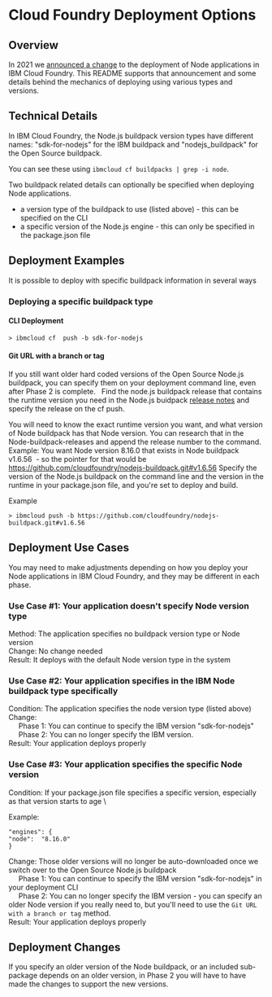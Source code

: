 # Cloud Foundry Deployment Options

## Overview

In 2021 we [announced a change](http://ibm.biz/cf-buildpack-node-change) to the deployment of Node applications in IBM Cloud Foundry. This README supports that announcement and some details behind the mechanics of deploying using various types and versions.


## Technical Details

In IBM Cloud Foundry, the Node.js buildpack version types have different names:  "sdk-for-nodejs" for the IBM buildpack and "nodejs_buildpack" for the Open Source buildpack.

You can see these using `ibmcloud cf buildpacks | grep -i node`.

Two buildpack related details can optionally be specified when deploying Node applications.

* a version type of the buildpack to use (listed above) - this can be specified on the CLI
* a specific version of the Node.js engine - this can only be specified in the package.json file

## Deployment Examples

It is possible to deploy with specific buildpack information in several ways

### Deploying a specific buildpack type

#### CLI Deployment
```
> ibmcloud cf  push -b sdk-for-nodejs
```
#### Git URL with a branch or tag
If you still want older hard coded versions of the Open Source Node.js buildpack, you can specify them on your deployment command line, even after Phase 2 is complete.  
Find the node.js buildpack release that contains the runtime version you need in the Node.js buidpack [release notes](https://github.com/cloudfoundry/nodejs-buildpack/releases) and specify the release on the cf push.  

You will need to know the exact runtime version you want, and what version of Node buildpack has that Node version. You can research that in the Node-buildpack-releases and append the release number to the command. 
Example: You want Node version 8.16.0 that exists in Node buildpack v1.6.56  - so the pointer for that would be https://github.com/cloudfoundry/nodejs-buildpack.git#v1.6.56
Specify the version of the Node.js buildpack on the command line and the version in the runtime in your package.json file, and you're set to deploy and build.

Example
```
> ibmcloud push -b https://github.com/cloudfoundry/nodejs-buildpack.git#v1.6.56 
```
## Deployment Use Cases

You may need to make adjustments depending on how you deploy your Node applications in IBM Cloud Foundry, and they may be different in each phase.

### Use Case #1: Your application doesn't specify Node version type

Method: The application specifies no buildpack version type or Node version \
Change: No change needed \
Result: It deploys with the default Node version type in the system 

### Use Case #2: Your application specifies in the IBM Node buildpack type specifically

Condition: The application specifies the node version type (listed above) \
Change: \
&nbsp;&nbsp;&nbsp;&nbsp; Phase 1: You can continue to specify the IBM version "sdk-for-nodejs" \
&nbsp;&nbsp;&nbsp;&nbsp; Phase 2: You can no longer specify the IBM version. \
Result: Your application deploys properly 

### Use Case #3: Your application specifies the specific Node version 

Condition: If your package.json file specifies a specific version, especially as that version starts to age \

Example: 
```
"engines": {
"node":  "8.16.0"
}
```
Change: Those older versions will no longer be auto-downloaded once we switch over to the Open Source Node.js buildpack \
 &nbsp;&nbsp;&nbsp;&nbsp; Phase 1: You can continue to specify the IBM version "sdk-for-nodejs" in your deployment CLI \
 &nbsp;&nbsp;&nbsp;&nbsp; Phase 2: You can no longer specify the IBM version - you can specify an older Node version if you really need to, but you'll need to use the `Git URL with a branch or tag` method. \
Result: Your application deploys properly 

## Deployment Changes

If you specify an older version of the Node buildpack, or an included sub-package depends on an older version, in Phase 2 you will have to have made the changes to support the new versions.
